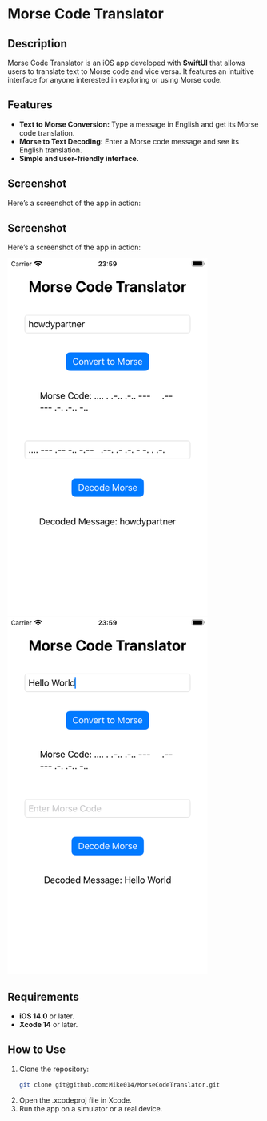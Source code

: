 # Morse Code Translator

## Description
Morse Code Translator is an iOS app developed with **SwiftUI** that allows users to translate text to Morse code and vice versa. It features an intuitive interface for anyone interested in exploring or using Morse code.

## Features
- **Text to Morse Conversion:** Type a message in English and get its Morse code translation.
- **Morse to Text Decoding:** Enter a Morse code message and see its English translation.
- **Simple and user-friendly interface.**

## Screenshot
Here’s a screenshot of the app in action:

## Screenshot
Here’s a screenshot of the app in action:

<img src="Simulator Screenshot - iPhone SE (3rd generation) - 2024-12-11 at 23.59.59.png" alt="Simulator Screenshot" width="400">
<img src="Simulator Screenshot - iPhone SE (3rd generation) - 2024-12-11 at 23.59.35.png" alt="Simulator Screenshot" width="400">

## Requirements
- **iOS 14.0** or later.
- **Xcode 14** or later.

## How to Use
1. Clone the repository:
   ```bash
   git clone git@github.com:Mike014/MorseCodeTranslator.git
2. Open the .xcodeproj file in Xcode.
3. Run the app on a simulator or a real device.

